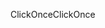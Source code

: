 <span data-ttu-id="f1af0-101">ClickOnce</span><span class="sxs-lookup"><span data-stu-id="f1af0-101">ClickOnce</span></span>
